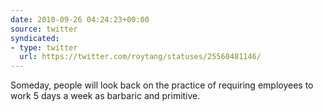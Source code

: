 ```yaml
---
date: 2010-09-26 04:24:23+00:00
source: twitter
syndicated:
- type: twitter
  url: https://twitter.com/roytang/statuses/25560481146/
---
```


Someday, people will look back on the practice of requiring employees to work 5 days a week as barbaric and primitive.